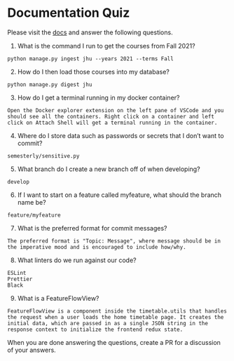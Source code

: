 # Documentation Quiz

Please visit the [docs](https://semesterly-v2.readthedocs.io/en/latest/index.html) and
answer the following questions.

1. What is the command I run to get the courses from Fall 2021?
```
python manage.py ingest jhu --years 2021 --terms Fall
```

2. How do I then load those courses into my database?
```
python manage.py digest jhu
```

3. How do I get a terminal running in my docker container?
```
Open the Docker explorer extension on the left pane of VSCode and you should see all the containers. Right click on a container and left click on Attach Shell will get a terminal running in the container.
```

4. Where do I store data such as passwords or secrets that I don’t want to commit?
```
semesterly/sensitive.py
```

5. What branch do I create a new branch off of when developing?
```
develop
```

6. If I want to start on a feature called myfeature, what should the branch name be?
```
feature/myfeature
```

7. What is the preferred format for commit messages?
```
The preferred format is "Topic: Message", where message should be in the imperative mood and is encouraged to include how/why.
```

8. What linters do we run against our code?
```
ESLint
Prettier
Black
```

9. What is a FeatureFlowView?
```
FeatureFlowView is a component inside the timetable.utils that handles the request when a user loads the home timetable page. It creates the initial data, which are passed in as a single JSON string in the response context to initialize the frontend redux state.
```

When you are done answering the questions, create a PR for a discussion of your answers.